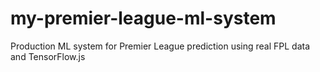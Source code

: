 # my-premier-league-ml-system
Production ML system for Premier League prediction using real FPL data and TensorFlow.js

